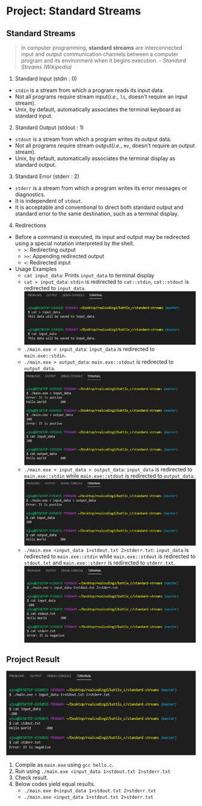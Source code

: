 # Project: Standard Streams
## Standard Streams
> In computer programming, **standard streams** are interconnected input and output communication channels between a computer program and its environment when it begins execution. *- Standard Streams (Wikipedia)*

1. Standard Input (stdin : 0)
- `stdin` is a stream from which a program reads its input data.
- Not all programs require stream input(*i.e.*, `ls`, doesn't require an input stream).
- Unix, by default, automatically associates the terminal keyboard as standard input.

2. Standard Output (stdout : 1)
- `stdout` is a stream from which a program writes its output data.
- Not all programs require stream output(*i.e.*, `mv`, doesn't require an output stream).
- Unix, by default, automatically associates the terminal display as standard output.

3. Standard Error (stderr : 2)
- `stderr` is a stream from which a program writes its error messages or diagnostics.
- It is independent of `stdout`. 
- It is acceptable and conventional to direct both standard output and standard error to the same destination, such as a terminal display.   

4. Redirections
- Before a command is executed, its input and output may be redirected using a special notation interpreted by the shell.
    - `>`: Redirecting output
    - `>>`: Appending redirected output
    - `<`: Redirected input
- Usage Examples
    - `cat input_data`: Prints `input_data` to terminal display
    - `cat > input_data`: `stdin` is redirected to `cat::stdin`, `cat::stdout` is redirected to `input_data`.
    ![Example Image](cat-to-input_data.png)
    - `./main.exe < input_data`: `input_data` is redirected to `main.exe::stdin`.
    - `./main.exe > output_data`: `main.exe::stdout` is redirected to `output_data`.
    ![Example Image](input-and-output-for-main.png)
    - `./main.exe < input_data > output_data`: `input_data` is redirected to `main.exe::stdin` while `main.exe::stdout` is redirected to `output_data`.  
    ![Example Image](input-while-output-for-main.png)
    - `./main.exe <input_data 1>stdout.txt 2>stderr.txt`: `input_data` is redirected to `main.exe::stdin` while `main.exe::stdout` is redirected to `stdout.txt` and `main.exe::stderr` is redirected to `stderr.txt`.  
    ![Example Image](stdin-stdout-stderr-for-main.png)



## Project Result
![Result Image](stdin-stdout-stderr-for-main.png)

1. Compile as `main.exe` using `gcc hello.c`.
2. Run using `./main.exe <input_data 1>stdout.txt 2>stderr.txt`
3. Check result.
4. Below codes yield equal results.
    - `./main.exe 0<input_data 1>stdout.txt 2>stderr.txt`
    - `./main.exe <input_data 1>stdout.txt 2>stderr.txt`